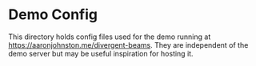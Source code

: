 # Demo Config

This directory holds config files used for the demo running at https://aaronjohnston.me/divergent-beams. They are independent of the demo server but may be useful inspiration for hosting it.
